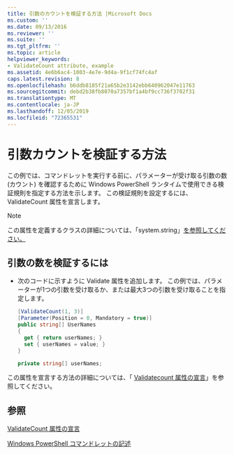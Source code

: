 ```yaml
---
title: 引数のカウントを検証する方法 |Microsoft Docs
ms.custom: ''
ms.date: 09/13/2016
ms.reviewer: ''
ms.suite: ''
ms.tgt_pltfrm: ''
ms.topic: article
helpviewer_keywords:
- ValidateCount attribute, example
ms.assetid: 4e6b6ac4-1003-4e7e-9d4a-9f1cf74fc4af
caps.latest.revision: 8
ms.openlocfilehash: b6ddb8185f21a65b2e3142ebb640962047e11763
ms.sourcegitcommit: debd2b38fb8070a7357bf1a4bf9cc736f3702f31
ms.translationtype: MT
ms.contentlocale: ja-JP
ms.lasthandoff: 12/05/2019
ms.locfileid: "72365531"
---
```

# <a name="how-to-validate-an-argument-count"></a>引数カウントを検証する方法

この例では、コマンドレットを実行する前に、パラメーターが受け取る引数の数 (カウント) を確認するために Windows PowerShell ランタイムで使用できる検証規則を指定する方法を示します。 この検証規則を設定するには、ValidateCount 属性を宣言します。

> [!NOTE]
> この属性を定義するクラスの詳細については、「system.string」[を参照してください。](/dotnet/api/System.Management.Automation.ValidateCountAttribute)

## <a name="to-validate-an-argument-count"></a>引数の数を検証するには

- 次のコードに示すように Validate 属性を追加します。 この例では、パラメーターが1つの引数を受け取るか、または最大3つの引数を受け取ることを指定します。

    ```csharp
    [ValidateCount(1, 3)]
    [Parameter(Position = 0, Mandatory = true)]
    public string[] UserNames
    {
      get { return userNames; }
      set { userNames = value; }
    }

    private string[] userNames;
    ```

この属性を宣言する方法の詳細については、「 [Validatecount 属性の宣言](./validatecount-attribute-declaration.md)」を参照してください。

## <a name="see-also"></a>参照

[ValidateCount 属性の宣言](./validatecount-attribute-declaration.md)

[Windows PowerShell コマンドレットの記述](./writing-a-windows-powershell-cmdlet.md)
